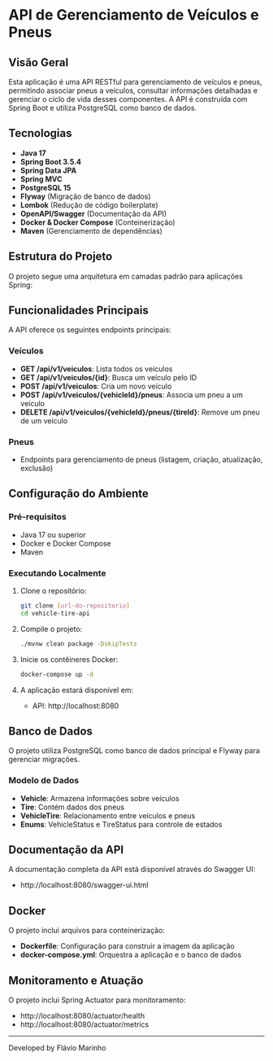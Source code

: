# API de Gerenciamento de Veículos e Pneus

## Visão Geral

Esta aplicação é uma API RESTful para gerenciamento de veículos e pneus, permitindo associar pneus a veículos, consultar informações detalhadas e gerenciar o ciclo de vida desses componentes. A API é construída com Spring Boot e utiliza PostgreSQL como banco de dados.

## Tecnologias

- **Java 17**
- **Spring Boot 3.5.4**
- **Spring Data JPA**
- **Spring MVC**
- **PostgreSQL 15**
- **Flyway** (Migração de banco de dados)
- **Lombok** (Redução de código boilerplate)
- **OpenAPI/Swagger** (Documentação da API)
- **Docker & Docker Compose** (Conteinerização)
- **Maven** (Gerenciamento de dependências)

## Estrutura do Projeto

O projeto segue uma arquitetura em camadas padrão para aplicações Spring:

## Funcionalidades Principais

A API oferece os seguintes endpoints principais:

### Veículos

- **GET /api/v1/veiculos**: Lista todos os veículos
- **GET /api/v1/veiculos/{id}**: Busca um veículo pelo ID
- **POST /api/v1/veiculos**: Cria um novo veículo
- **POST /api/v1/veiculos/{vehicleId}/pneus**: Associa um pneu a um veículo
- **DELETE /api/v1/veiculos/{vehicleId}/pneus/{tireId}**: Remove um pneu de um veículo

### Pneus

- Endpoints para gerenciamento de pneus (listagem, criação, atualização, exclusão)

## Configuração do Ambiente

### Pré-requisitos

- Java 17 ou superior
- Docker e Docker Compose
- Maven

### Executando Localmente

1. Clone o repositório:
   ```bash
   git clone [url-do-repositorio]
   cd vehicle-tire-api
   ```

2. Compile o projeto:
   ```bash
   ./mvnw clean package -DskipTests
   ```

3. Inicie os contêineres Docker:
   ```bash
   docker-compose up -d
   ```

4. A aplicação estará disponível em:
    - API: http://localhost:8080


## Banco de Dados

O projeto utiliza PostgreSQL como banco de dados principal e Flyway para gerenciar migrações.

### Modelo de Dados

- **Vehicle**: Armazena informações sobre veículos
- **Tire**: Contém dados dos pneus
- **VehicleTire**: Relacionamento entre veículos e pneus
- **Enums**: VehicleStatus e TireStatus para controle de estados

## Documentação da API

A documentação completa da API está disponível através do Swagger UI:
- http://localhost:8080/swagger-ui.html

## Docker

O projeto inclui arquivos para conteinerização:

- **Dockerfile**: Configuração para construir a imagem da aplicação
- **docker-compose.yml**: Orquestra a aplicação e o banco de dados


## Monitoramento e Atuação

O projeto inclui Spring Actuator para monitoramento:
- http://localhost:8080/actuator/health
- http://localhost:8080/actuator/metrics


---

Developed by Flávio Marinho 